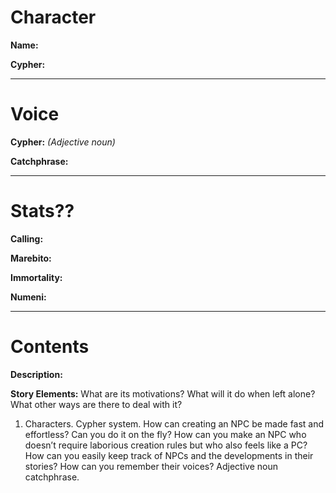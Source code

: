 # Character

**Name:**

**Cypher:**

---

# Voice

**Cypher:** _(Adjective noun)_

**Catchphrase:**

---

# Stats??

**Calling:**

**Marebito:**

**Immortality:**

**Numeni:**

---

# Contents

**Description:**

**Story Elements:**
What are its motivations? What will it do when left alone? What other ways are there to deal with it?



1. Characters. Cypher system. How can creating an NPC be made fast and effortless? Can you do it on the fly? How can you make an NPC who doesn’t require laborious creation rules but who also feels like a PC? How can you easily keep track of NPCs and the developments in their stories? How can you remember their voices? Adjective noun catchphrase.
